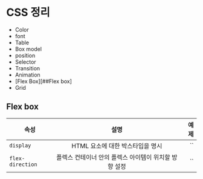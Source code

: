 
# CSS 정리

- Color
- font
- Table
- Box model
- position
- Selector
- Transition
- Animation
- [Flex Box][##Flex box]
- Grid

## Flex box
속성 | 설명 | 예제
---|:---:|---:
`display`        | HTML 요소에 대한 박스타입을 명시 | ``
`flex-direction` | 플렉스 컨테이너 안의 플렉스 아이템이 위치할 방향 설정 | ``


